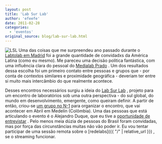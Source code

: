 ```yaml
---
layout: post
title: 'Lab Sur Lab'
author: 'efeefe'
date: 2011-02-28
categories:
  - 'eventos'
original_source: blog/lab-sur-lab.html
---
```


![LSL](https://n-1.cc/pg/groupicon/22816/large/1297386456.jpg) Uma das coisas que me surpreendeu ano passado durante o [Labtolab em Madrid](http://desvio.cc/blog/labtolab-dia-dia) foi a grande quantidade de convidadxs da América Latina (como eu mesmo). Me pareceu uma decisão política fantástica, com uma influência clara do pessoal do [Medialab Prado](http://medialab-prado.es/) . Um dos resultados dessa escolha foi um primeiro contato entre pessoas e grupos que - por conta de contextos similares e proximidade geográfica - deveriam ter entre si muito mais intercâmbio do que realmente acontece.

Desses encontros necessários surgiu a ideia do [Lab Sur Lab](http://labsurlab.co.cc/) , projeto para um encontro de laboratórios sob uma outra perspectiva - do sul global, do mundo em desenvolvimento, emergente, como queiram definir. A partir de então, criou-se [um grupo no N-1](https://n-1.cc/pg/groups/22816/labsurlab/) para organizar o encontro, que vai acontecer em Abril em Medelín (Colômbia). Uma das pessoas que está articulando o evento é o Alejandro Duque, que eu tive a [oportunidade de entrevistar](http://blog.redelabs-org.github.io/blog/entrevista-alejo-duque) . Pelo menos meia dúzia de pessoas do Brasil foram convidadas, mas por força das circunstâncias muitas não vão poder ir. Eu vou tentar participar de uma sessão remota sobre o [redelabs]({{ "/" \| relative_url }}) , se o streaming funcionar.
